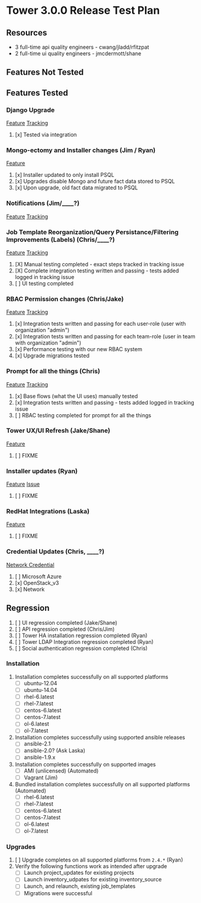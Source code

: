 # Tower 3.0.0 Release Test Plan

## Resources
* 3 full-time api quality engineers - cwang/jladd/rfitzpat
* 2 full-time ui quality engineers - jmcdermott/shane

## Features Not Tested

## Features Tested

### Django Upgrade
[Feature](https://drive.google.com/open?id=18RB73_CSFX6uSOZLmp9McHU1mVfhw5eUKNDEzJScnjA)
[Tracking](https://github.com/ansible/ansible-tower/issues/594)

1. [x] Tested via integration

### Mongo-ectomy and Installer changes (Jim / Ryan)
[Feature](https://drive.google.com/open?id=1fJeLZefxSia0-XSS0Gx_jeG5lYXUkU8V1LD9juEnlDc)

1. [x] Installer updated to only install PSQL
1. [x] Upgrades disable Mongo and future fact data stored to PSQL
1. [x] Upon upgrade, old fact data migrated to PSQL

### Notifications (Jim/____?)
[Feature](https://drive.google.com/open?id=14qb12baMp5aYWVpxXGEKxiC_wX3ZpHe3Bf6hwUue9rI)
[Tracking](https://github.com/ansible/ansible-tower/issues/1291)
<ui ticket> 

###  Job Template Reorganization/Query Persistance/Filtering Improvements (Labels) (Chris/____?)
[Feature](https://docs.google.com/document/d/15FIaU-guKSfavK_pZ7f4k1Z9z3uXLFsYxXIFr3kzwcA/edit#heading=h.kr1zq13elnh)
[Tracking](https://github.com/ansible/ansible-tower/issues/1153)

1. [X] Manual testing completed - exact steps tracked in tracking issue
1. [X] Complete integration testing written and passing - tests added logged in tracking issue
1. [ ] UI testing completed

### RBAC Permission changes (Chris/Jake)
[Feature](https://drive.google.com/open?id=1n_hLt0vKV5ytyYtA5oj71QLKiWtKQkhVezbUvUj_npA)
[Tracking](https://github.com/ansible/ansible-tower/issues/1155)

1. [x] Integration tests written and passing for each user-role (user with organization "admin")
1. [x] Integration tests written and passing for each team-role (user in team with organization "admin")
1. [x] Performance testing with our new RBAC system
1. [x] Upgrade migrations tested

### Prompt for all the things (Chris)
[Feature](https://drive.google.com/open?id=15iSHWjgCk0oyuHX9soWtClB9dOJ4Qlxm5H8fsTqoTuo)
[Tracking](https://github.com/ansible/ansible-tower/issues/1136)

1. [x] Base flows (what the UI uses) manually tested
1. [x] Integration tests written and passing - tests added logged in tracking issue
1. [ ] RBAC testing completed for prompt for all the things
 
### Tower UX/UI Refresh (Jake/Shane)
[Feature](https://docs.google.com/document/d/1lvhjtjzKy4Ty9nusob2ZRDX5PpUC-CZ-2vLvnjQzF7k/edit)

1. [ ] FIXME

### Installer updates (Ryan)
[Feature](https://drive.google.com/open?id=1fJeLZefxSia0-XSS0Gx_jeG5lYXUkU8V1LD9juEnlDc)
[Issue](https://github.com/ansible/ansible-tower/issues/1194)

1. [ ] FIXME

### RedHat Integrations (Laska)
[Feature](https://docs.google.com/document/d/1a3_HMixPdCTxvLW8kySjyPKygP2QoYhz6iCcseyM020/edit)

1. [ ] FIXME

### Credential Updates (Chris, ____?)
[Network Credential](https://docs.google.com/document/d/1RqQboCQ3RJLjCuINwEC_AI-tkcN99G8qY91KrRgcsfQ/edit)

1. [ ] Microsoft Azure
2. [x] OpenStack_v3
3. [x] Network

## Regression
1. [ ] UI regression completed (Jake/Shane)
1. [ ] API regression completed (Chris/Jim)
1. [ ] Tower HA installation regression completed (Ryan)
1. [ ] Tower LDAP Integration regression completed (Ryan)
1. [ ] Social authentication regression completed (Chris)

### Installation
1. Installation completes successfully on all supported platforms
    * [ ] ubuntu-12.04
    * [ ] ubuntu-14.04
    * [ ] rhel-6.latest
    * [ ] rhel-7.latest
    * [ ] centos-6.latest
    * [ ] centos-7.latest
    * [ ] ol-6.latest
    * [ ] ol-7.latest
1. Installation completes successfully using supported ansible releases
    * [ ] ansible-2.1
    * [ ] ansible-2.0? (Ask Laska)
    * [ ] ansible-1.9.x
1. Installation completes successfully on supported images
    * [ ] AMI (unlicensed) (Automated)
    * [ ] Vagrant (Jim)
1. Bundled installation completes successfully on all supported platforms (Automated)
    * [ ] rhel-6.latest
    * [ ] rhel-7.latest
    * [ ] centos-6.latest
    * [ ] centos-7.latest
    * [ ] ol-6.latest
    * [ ] ol-7.latest

### Upgrades
1. [ ] Upgrade completes on all supported platforms from `2.4.*` (Ryan)
1. Verify the following functions work as intended after upgrade
    * [ ] Launch project_updates for existing projects
    * [ ] Launch inventory_udpates for existing inventory_source
    * [ ] Launch, and relaunch, existing job_templates
    * [ ] Migrations were successful
